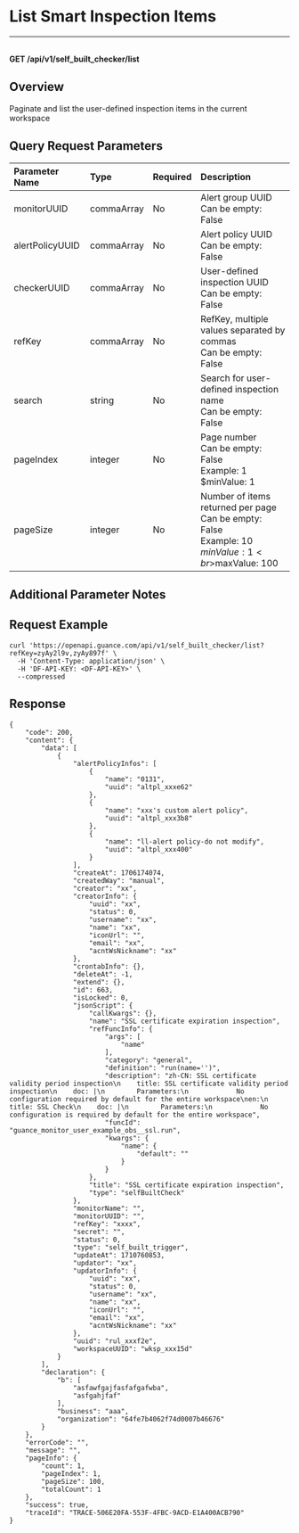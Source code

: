 # List Smart Inspection Items

---

<br />**GET /api/v1/self_built_checker/list**

## Overview
Paginate and list the user-defined inspection items in the current workspace


## Query Request Parameters

| Parameter Name        | Type     | Required   | Description              |
|:-------------------|:-------|:-------|:------------------------|
| monitorUUID | commaArray | No  | Alert group UUID<br>Can be empty: False <br> |
| alertPolicyUUID | commaArray | No  | Alert policy UUID<br>Can be empty: False <br> |
| checkerUUID | commaArray | No  | User-defined inspection UUID<br>Can be empty: False <br> |
| refKey | commaArray | No  | RefKey, multiple values separated by commas<br>Can be empty: False <br> |
| search | string | No  | Search for user-defined inspection name<br>Can be empty: False <br> |
| pageIndex | integer | No  | Page number<br>Can be empty: False <br>Example: 1 <br>$minValue: 1 <br> |
| pageSize | integer | No  | Number of items returned per page<br>Can be empty: False <br>Example: 10 <br>$minValue: 1 <br>$maxValue: 100 <br> |

## Additional Parameter Notes



## Request Example
```shell
curl 'https://openapi.guance.com/api/v1/self_built_checker/list?refKey=zyAy2l9v,zyAy897f' \
  -H 'Content-Type: application/json' \
  -H 'DF-API-KEY: <DF-API-KEY>' \
  --compressed
```




## Response
```shell
{
    "code": 200,
    "content": {
        "data": [
            {
                "alertPolicyInfos": [
                    {
                        "name": "0131",
                        "uuid": "altpl_xxxe62"
                    },
                    {
                        "name": "xxx's custom alert policy",
                        "uuid": "altpl_xxx3b8"
                    },
                    {
                        "name": "ll-alert policy-do not modify",
                        "uuid": "altpl_xxx400"
                    }
                ],
                "createAt": 1706174074,
                "createdWay": "manual",
                "creator": "xx",
                "creatorInfo": {
                    "uuid": "xx",
                    "status": 0,
                    "username": "xx",
                    "name": "xx",
                    "iconUrl": "",
                    "email": "xx",
                    "acntWsNickname": "xx"
                },
                "crontabInfo": {},
                "deleteAt": -1,
                "extend": {},
                "id": 663,
                "isLocked": 0,
                "jsonScript": {
                    "callKwargs": {},
                    "name": "SSL certificate expiration inspection",
                    "refFuncInfo": {
                        "args": [
                            "name"
                        ],
                        "category": "general",
                        "definition": "run(name='')",
                        "description": "zh-CN: SSL certificate validity period inspection\n    title: SSL certificate validity period inspection\n    doc: |\n        Parameters:\n            No configuration required by default for the entire workspace\nen:\n    title: SSL Check\n    doc: |\n        Parameters:\n            No configuration is required by default for the entire workspace",
                        "funcId": "guance_monitor_user_example_obs__ssl.run",
                        "kwargs": {
                            "name": {
                                "default": ""
                            }
                        }
                    },
                    "title": "SSL certificate expiration inspection",
                    "type": "selfBuiltCheck"
                },
                "monitorName": "",
                "monitorUUID": "",
                "refKey": "xxxx",
                "secret": "",
                "status": 0,
                "type": "self_built_trigger",
                "updateAt": 1710760853,
                "updator": "xx",
                "updatorInfo": {
                    "uuid": "xx",
                    "status": 0,
                    "username": "xx",
                    "name": "xx",
                    "iconUrl": "",
                    "email": "xx",
                    "acntWsNickname": "xx"
                },
                "uuid": "rul_xxxf2e",
                "workspaceUUID": "wksp_xxx15d"
            }
        ],
        "declaration": {
            "b": [
                "asfawfgajfasfafgafwba",
                "asfgahjfaf"
            ],
            "business": "aaa",
            "organization": "64fe7b4062f74d0007b46676"
        }
    },
    "errorCode": "",
    "message": "",
    "pageInfo": {
        "count": 1,
        "pageIndex": 1,
        "pageSize": 100,
        "totalCount": 1
    },
    "success": true,
    "traceId": "TRACE-506E20FA-553F-4FBC-9ACD-E1A400ACB790"
} 
```